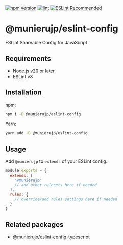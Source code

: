 [![npm version](https://badge.fury.io/js/%40munierujp%2Feslint-config.svg)](https://badge.fury.io/js/%40munierujp%2Feslint-config)
[![lint](https://github.com/munierujp/eslint-config/actions/workflows/lint.yml/badge.svg)](https://github.com/munierujp/eslint-config/actions/workflows/lint.yml)
[![ESLint Recommended](https://img.shields.io/badge/eslint-recommended-%234B32C3)](https://github.com/eslint-recommended)

# @munierujp/eslint-config

ESLint Shareable Config for JavaScript

## Requirements

- Node.js v20 or later
- ESLint v8

## Installation

npm:

```sh
npm i -D @munierujp/eslint-config
```

Yarn:

```sh
yarn add -D @munierujp/eslint-config
```

## Usage

Add `@munierujp` to `extends` of your ESLint config.

```js
module.exports = {
  extends: [
    '@munierujp'
    // add other rulesets here if needed
  ],
  rules: {
    // override/add rules settings here if needed
  }
}
```

## Related packages

- [@munierujp/eslint-config-typescript](https://www.npmjs.com/package/@munierujp/eslint-config-typescript)

